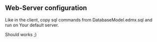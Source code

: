 ## Web-Server configuration

Like in the client, copy sql commands from DatabaseModel.edmx.sql
and run on Your default server.

Should works ;)
